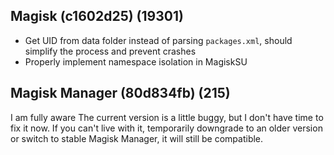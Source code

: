 ## Magisk (c1602d25) (19301)
- Get UID from data folder instead of parsing `packages.xml`, should simplify the process and prevent crashes
- Properly implement namespace isolation in MagiskSU

## Magisk Manager (80d834fb) (215)
I am fully aware The current version is a little buggy, but I don't have time to fix it now. If you can't live with it, temporarily downgrade to an older version or switch to stable Magisk Manager, it will still be compatible.
